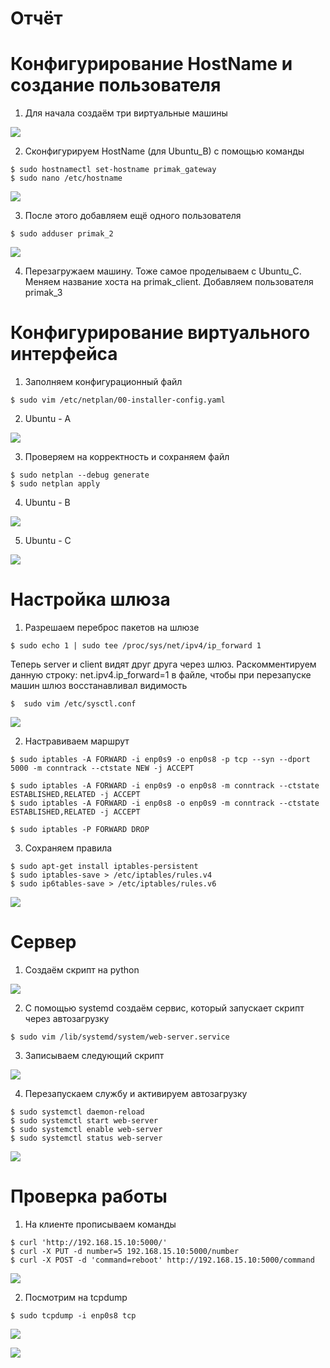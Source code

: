 # Отчёт
# Конфигурирование HostName и создание пользователя

1. Для начала создаём три виртуальные машины

![](./Laba/Screen/Screenshot_1.png)

2. Сконфигурируем HostName (для Ubuntu_B) с помощью команды

```shell 
$ sudo hostnamectl set-hostname primak_gateway
$ sudo nano /etc/hostname 
```
![](./Laba/Screen/Screenshot_8.png)

3. После этого добавляем ещё одного пользователя
```shell 
$ sudo adduser primak_2
```
![](./Laba/Screen/Screenshot_7.png)

4. Перезагружаем машину. Тоже самое проделываем с Ubuntu_С.
Меняем название хоста на primak_client. Добавляем пользователя primak_3

# Конфигурирование виртуального интерфейса

1. Заполняем конфигурационный файл
```shell 
$ sudo vim /etc/netplan/00-installer-config.yaml
```
2. Ubuntu - A

![](./Laba/Screen/Screenshot_25.png)

3. Проверяем на корректность и сохраняем файл

```shell 
$ sudo netplan --debug generate
$ sudo netplan apply
```
4. Ubuntu - B

![](./Laba/Screen/Screenshot_26.png)

5. Ubuntu - C

![](./Laba/Screen/Screenshot_27.png)

# Настройка шлюза

1. Разрешаем переброс пакетов на шлюзе

```shell 
$ sudo echo 1 | sudo tee /proc/sys/net/ipv4/ip_forward 1
```
Теперь server и client видят друг друга через шлюз. Раскомментируем данную строку: net.ipv4.ip_forward=1 в файле,
чтобы при перезапуске машин шлюз восстанавливал видимость

```shell 
$  sudo vim /etc/sysctl.conf 
```

![](./Laba/Screen/Screenshot_19.png)

2. Настравиваем маршрут

```shell 
$ sudo iptables -A FORWARD -i enp0s9 -o enp0s8 -p tcp --syn --dport 5000 -m conntrack --ctstate NEW -j ACCEPT

$ sudo iptables -A FORWARD -i enp0s9 -o enp0s8 -m conntrack --ctstate ESTABLISHED,RELATED -j ACCEPT
$ sudo iptables -A FORWARD -i enp0s8 -o enp0s9 -m conntrack --ctstate ESTABLISHED,RELATED -j ACCEPT

$ sudo iptables -P FORWARD DROP

```

3. Сохраняем правила

```shell 
$ sudo apt-get install iptables-persistent
$ sudo iptables-save > /etc/iptables/rules.v4
$ sudo ip6tables-save > /etc/iptables/rules.v6
```
![](./Laba/Screen/Screenshot_20.png)


# Cервер

1. Создаём скрипт на python

![](./Laba/Screen/Screenshot_29.png)

2. С помощью systemd создаём сервис, который запускает скрипт через автозагрузку

```shell 
$ sudo vim /lib/systemd/system/web-server.service
```
3. Записываем следующий скрипт

![](./Laba/Screen/Screenshot_22.png)

4. Перезапускаем службу и активируем автозагрузку 

```shell 
$ sudo systemctl daemon-reload
$ sudo systemctl start web-server
$ sudo systemctl enable web-server
$ sudo systemctl status web-server
```

![](./Laba/Screen/Screenshot_23.png)


# Проверка работы 

1. На клиенте прописываем команды 

```shell 
$ curl 'http://192.168.15.10:5000/'
$ curl -X PUT -d number=5 192.168.15.10:5000/number
$ curl -X POST -d 'command=reboot' http://192.168.15.10:5000/command
```
![](./Laba/Screen/Screenshot_30.png)

2. Посмотрим на tcpdump

```shell 
$ sudo tcpdump -i enp0s8 tcp
```
![](./Laba/Screen/Screenshot_31.png)

![](./Laba/Screen/Screenshot_32.png)





